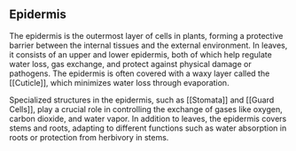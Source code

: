 ## Epidermis  
The epidermis is the outermost layer of cells in plants, forming a protective barrier between the internal tissues and the external environment. In leaves, it consists of an upper and lower epidermis, both of which help regulate water loss, gas exchange, and protect against physical damage or pathogens. The epidermis is often covered with a waxy layer called the [[Cuticle]], which minimizes water loss through evaporation.  

Specialized structures in the epidermis, such as [[Stomata]] and [[Guard Cells]], play a crucial role in controlling the exchange of gases like oxygen, carbon dioxide, and water vapor. In addition to leaves, the epidermis covers stems and roots, adapting to different functions such as water absorption in roots or protection from herbivory in stems.  
